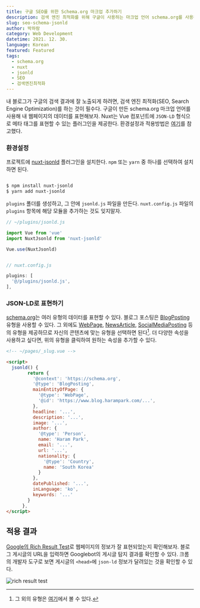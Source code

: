```yaml
---
title: 구글 SEO를 위한 Schema.org 마크업 추가하기
description: 검색 엔진 최적화를 위해 구글이 사용하는 마크업 언어 schema.org를 사용해보자. JSON-LD 형식으로 웹페이지의 데이터를 쉽게 표현해보자.
slug: seo-schema-jsonld
author: 박하람
category: Web Development
datetime: 2021. 12. 30.
language: Korean
featured: Featured
tags:
  - schema.org
  - nuxt
  - jsonld
  - SEO
  - 검색엔진최적화
---
```


내 블로그가 구글의 검색 결과에 잘 노출되게 하려면, 검색 엔진 최적화(SEO, Search Engine Optimization)를 하는 것이 필수다. 구글이 만든 schema.org 마크업 언어를 사용해 내 웹페이지의 데이터를 표현해보자. Nuxt는 Vue 컴포넌트에 `JSON-LD` 형식으로 메타 태그를 표현할 수 있는 플러그인을 제공한다. 환경설정과 적용방법은 [여기](https://thenextbit.de/en/blog/nuxtjs-seo)를 참고했다.

### 환경설정

프로젝트에 [nuxt-jsonld](https://www.npmjs.com/package/nuxt-jsonld) 플러그인을 설치한다. `npm` 또는 `yarn` 중 하나를 선택하여 설치하면 된다.

```bash

$ npm install nuxt-jsonld
$ yarn add nuxt-jsonld
```

`plugins` 폴더를 생성하고, 그 안에 `jsonld.js` 파일을 만든다. `nuxt.config.js` 파일의 `plugins` 항목에 해당 모듈을 추가하는 것도 잊지말자.

```javascript
// ~/plugins/jsonld.js

import Vue from 'vue'
import NuxtJsonld from 'nuxt-jsonld'

Vue.use(NuxtJsonld)
```

```javascript

// nuxt.config.js

plugins: [
  '@/plugins/jsonld.js',
],

```

### JSON-LD로 표현하기

[schema.org](https://schema.org)는 여러 유형의 데이터를 표현할 수 있다. 블로그 포스팅은 [BlogPosting](https://schema.org/BlogPosting) 유형을 사용할 수 있다. 그 외에도 [WebPage](https://schema.org/WebPage), [NewsArticle](https://schema.org/NewsArticle), [SocialMediaPosting](https://schema.org/SocialMediaPosting) 등의 유형을 제공하므로 자신의 콘텐츠에 맞는 유형을 선택하면 된다[^1]. 더 다양한 속성을 사용하고 싶다면, 위의 유형을 클릭하여 원하는 속성을 추가할 수 있다.

```html
<!-- ~/pages/_slug.vue -->

<script>
  jsonld() {
        return {
          '@context': 'https://schema.org',
          '@type': 'BlogPosting',
          mainEntityOfPage: {
            '@type': 'WebPage',
            '@id': 'https://www.blog.harampark.com/...',
          },
          headline: '...',
          description: '...',
          image: '...',
          author: {
            '@type': 'Person',
            name: 'Haram Park',
            email: '...',
            url: '...',
            nationality: {
              '@type': 'Country',
              name: 'South Korea'
            }
          },
          datePublished: '...',
          inLanguage: 'ko',
          keywords: '...'
        }
      },
</script>
```

## 적용 결과

[Google의 Rich Result Test](https://search.google.com/test/rich-results)로 웹페이지의 정보가 잘 표현되었는지 확인해보자. 블로그 게시글의 URL을 입력하면 Googlebot의 게시글 탐지 결과를 확인할 수 있다. 크롬의 개발자 도구로 보면 게시글의 `<head>`에 `json-ld` 정보가 달려있는 것을 확인할 수 있다.

![rich result test](/seo-schema-jsonld/rich-results-test.png)

[^1]: 그 외의 유형은 [여기](https://schema.org/docs/full.html)에서 볼 수 있다.

